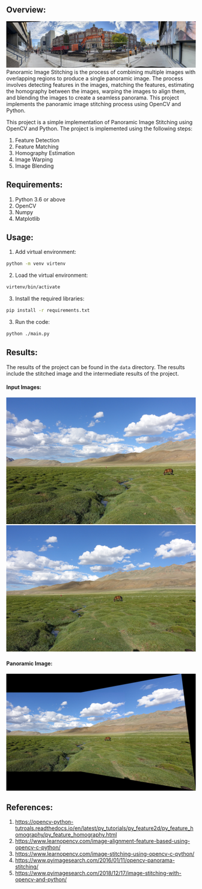 ## Overview:
![panorama](./data/output/panoramic-view.jpg)
Panoramic Image Stitching is the process of combining multiple images with overlapping regions to produce a single panoramic image. The process involves detecting features in the images, matching the features, estimating the homography between the images, warping the images to align them, and blending the images to create a seamless panorama. This project implements the panoramic image stitching process using OpenCV and Python.

This project is a simple implementation of Panoramic Image Stitching using OpenCV and Python. The project is implemented using the following steps:
1. Feature Detection
2. Feature Matching
3. Homography Estimation
4. Image Warping
5. Image Blending


## Requirements:
1. Python 3.6 or above
2. OpenCV
3. Numpy
4. Matplotlib

## Usage:


1. Add virtual environment:
```bash
python -m venv virtenv
```

2. Load the virtual environment:
```bash
virtenv/bin/activate
```

3. Install the required libraries:
```bash
pip install -r requirements.txt
```

3. Run the code:
```bash
python ./main.py
```

## Results:
The results of the project can be found in the `data` directory. The results include the stitched image and the intermediate results of the project.

#### Input Images:
![Input Image 1](./data/input/1.jpg)
![Input Image 2](./data/input/2.jpg)

#### Panoramic Image:
![Result ](./data/output/panorama.jpg)

## References:
1. https://opencv-python-tutroals.readthedocs.io/en/latest/py_tutorials/py_feature2d/py_feature_homography/py_feature_homography.html
2. https://www.learnopencv.com/image-alignment-feature-based-using-opencv-c-python/
3. https://www.learnopencv.com/image-stitching-using-opencv-c-python/
4. https://www.pyimagesearch.com/2016/01/11/opencv-panorama-stitching/
5. https://www.pyimagesearch.com/2018/12/17/image-stitching-with-opencv-and-python/